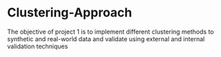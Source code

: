 # Clustering-Approach
The objective of project 1 is to implement different clustering methods to synthetic and real-world data and validate using external and internal validation techniques
